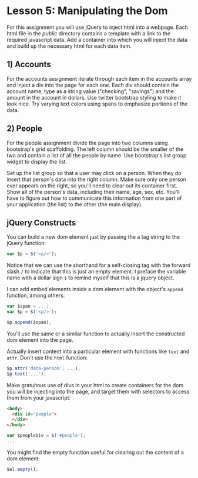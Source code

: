 Lesson 5: Manipulating the Dom
======

For this assignment you will use jQuery to inject html into a webpage. Each html file in the *public* directory contains a template with a link to the required javascript data. Add a container into which you will inject the data and build up the necessary html for each data item.

## 1) Accounts

For the accounts assignment iterate through each item in the accounts array and inject a div into the page for each one. Each div should contain the account name, type as a string value ("checking", "savings") and the amount in the account in dollars. Use twitter bootstrap styling to make it look nice. Try varying text colors using spans to emphasize portions of the data.

## 2) People

For the people assignment divide the page into two columns using bootstrap's grid scaffolding. The left column should be the smaller of the two and contain a list of all the people by name. Use bootstrap's list group widget to display the list.

Set up the list group so that a user may click on a person. When they do insert that person's data into the right column. Make sure only one person ever appears on the right, so you'll need to clear out its container first. Show all of the person's data, including their name, age, sex, etc. You'll have to figure out how to communicate this information from one part of your application (the list) to the other (the main display).

## jQuery Constructs

You can build a new dom element just by passing the a tag string to the jQuery function:

```js
var $p = $('<p/>');
```

Notice that we can use the shorthand for a self-closing tag with the forward slash `/` to indicate that this is just an empty element.  I preface the variable name with a dollar sign `$` to remind myself that this is a jquery object.

I can add embed elements inside a dom element with the object's `append` function, among others:

```js
var $span = ...;
var $p = $('<p/>');

$p.append($span);
```

You'll use the same or a similar function to actually insert the constructed dom element into the page.

Actually insert content into a particular element with functions like `text` and `attr`. Don't use the `html` function:

```js
$p.attr('data-person', ...);
$p.text('...');
```

Make gratuitous use of divs in your html to create containers for the dom you will be injecting into the page, and target them with selectors to access them from your javascript:

```html
<body>
  <div id="people">
  </div>
</body>
```

```js
var $peopleDiv = $('#people');
...
```

You might find the empty function useful for clearing out the content of a dom element:

```js
$el.empty();
```